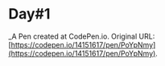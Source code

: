 # Day#1
 _A Pen created at CodePen.io. Original URL: [https://codepen.io/14151617/pen/PoYpNmy](https://codepen.io/14151617/pen/PoYpNmy).

 